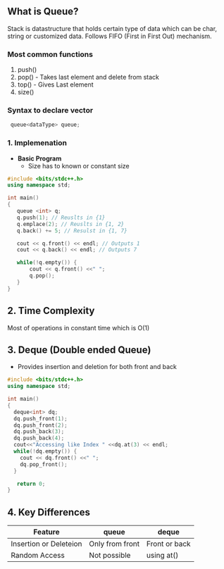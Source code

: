 ## What is Queue?
Stack is datastructure that holds certain type of data which can be char, string or customized data.
Follows FIFO (First in First Out) mechanism.

### Most common functions
1. push()
2. pop() - Takes last element and delete from stack
3. top() - Gives Last element 
4. size()


### Syntax to declare vector
```cpp
 queue<dataType> queue;
```

### 1. Implemenation

- **Basic Program**
   - Size has to known or constant size
```cpp
#include <bits/stdc++.h>
using namespace std;

int main()
{
   queue <int> q;
   q.push(1); // Reuslts in {1}
   q.emplace(2); // Reuslts in {1, 2}
   q.back() += 5; // Resulst in {1, 7}

   cout << q.front() << endl; // Outputs 1
   cout << q.back() << endl; // Outputs 7

   while(!q.empty()) {
       cout << q.front() <<" ";
       q.pop();
   }
}
```

## 2. Time Complexity
Most of operations in constant time which is O(1)

## 3. Deque (Double ended Queue)
* Provides insertion and deletion for both front and back
```cpp
#include <bits/stdc++.h>
using namespace std;

int main()
{
  deque<int> dq;
  dq.push_front(1);
  dq.push_front(2);
  dq.push_back(3);
  dq.push_back(4);
  cout<<"Accessing like Index " <<dq.at(3) << endl;
  while(!dq.empty()) {
    cout << dq.front() <<" ";
    dq.pop_front();
  }

   return 0;
}

```

## 4. Key Differences
| Feature | queue | deque |
| --------|--------|--------|
| Insertion or Deleteion | Only from front | Front or back| 
| Random Access | Not possible | using at() |
